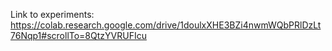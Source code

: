 Link to experiments:   
https://colab.research.google.com/drive/1doulxXHE3BZi4nwmWQbPRlDzLt76Nqp1#scrollTo=8QtzYVRUFIcu
